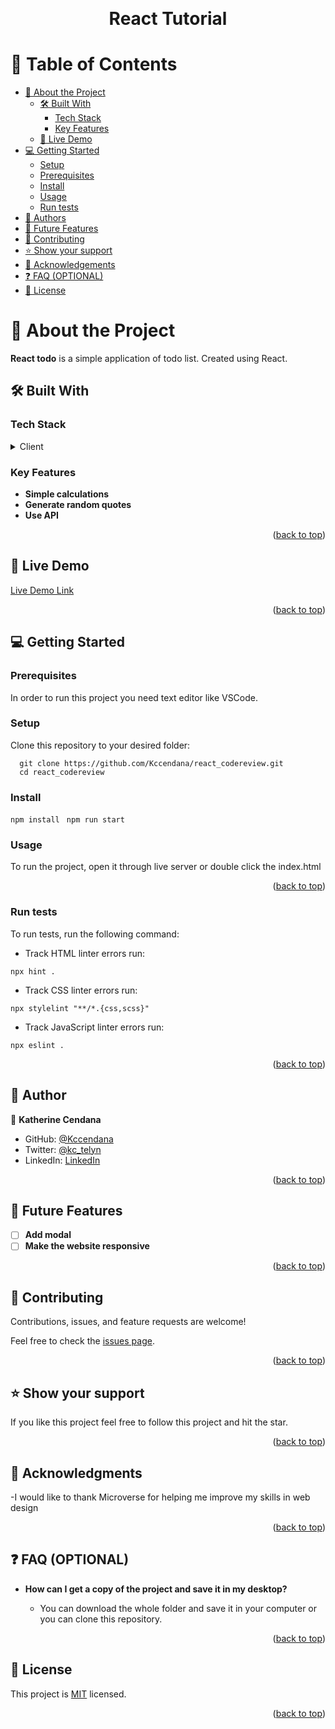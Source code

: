 <a name="readme-top"></a>

<div align="center">

  <br/>
  <h1><b>React Tutorial</b></h1>

</div>


# 📗 Table of Contents

- [📖 About the Project](#about-project)
  - [🛠 Built With](#built-with)
    - [Tech Stack](#tech-stack)
    - [Key Features](#key-features)
  - [🚀 Live Demo](#live-demo)
- [💻 Getting Started](#getting-started)
  - [Setup](#setup)
  - [Prerequisites](#prerequisites)
  - [Install](#install)
  - [Usage](#usage)
  - [Run tests](#run-tests)
- [👥 Authors](#authors)
- [🔭 Future Features](#future-features)
- [🤝 Contributing](#contributing)
- [⭐️ Show your support](#support)
- [🙏 Acknowledgements](#acknowledgements)
- [❓ FAQ (OPTIONAL)](#faq)
- [📝 License](#license)


# 📖 About the Project <a name="about-project"></a>


**React todo** is a simple application of todo list. Created using React.

## 🛠 Built With <a name="built-with"></a>

### Tech Stack <a name="tech-stack"></a>


<details>
  <summary>Client</summary>
  <ul>
    <li>React.js</li>
    <li>HTML</li>
    <li>CSS</li>
  </ul>
</details>

### Key Features <a name="key-features"></a>


- **Simple calculations**
- **Generate random quotes**
- **Use API**

<p align="right">(<a href="#readme-top">back to top</a>)</p>


## 🚀 Live Demo <a name="live-demo"></a>


 [Live Demo Link](https://kccendana.github.io/react_codereview/)

<p align="right">(<a href="#readme-top">back to top</a>)</p>


## 💻 Getting Started <a name="getting-started"></a>


### Prerequisites

In order to run this project you need text editor like VSCode.



### Setup

Clone this repository to your desired folder:


```
  git clone https://github.com/Kccendana/react_codereview.git
  cd react_codereview
```
### Install 

```npm install ```
```npm run start ``` 

### Usage

To run the project, open it through live server or double click the index.html



<p align="right">(<a href="#readme-top">back to top</a>)</p>

### Run tests

To run tests, run the following command:

- Track HTML linter errors run:
```
npx hint .
```
- Track CSS linter errors run:
```
npx stylelint "**/*.{css,scss}"
```
- Track JavaScript linter errors run:
```
npx eslint .
```

<p align="right">(<a href="#readme-top">back to top</a>)</p>


## 👥 Author <a name="authors"></a>

👤 **Katherine Cendana**

- GitHub: [@Kccendana](https://github.com/Kccendana)
- Twitter: [@kc_telyn](https://twitter.com/kc_telyn)
- LinkedIn: [LinkedIn](https://www.linkedin.com/in/katherinecendana/)


<p align="right">(<a href="#readme-top">back to top</a>)</p>


## 🔭 Future Features <a name="future-features"></a>


- [ ] **Add modal**
- [ ] **Make the website responsive**

<p align="right">(<a href="#readme-top">back to top</a>)</p>


## 🤝 Contributing <a name="contributing"></a>

Contributions, issues, and feature requests are welcome!

Feel free to check the [issues page](https://github.com/Kccendana/react_codereview/issues).

<p align="right">(<a href="#readme-top">back to top</a>)</p>


## ⭐️ Show your support <a name="support"></a>

If you like this project feel free to follow this project and hit the star.

<p align="right">(<a href="#readme-top">back to top</a>)</p>


## 🙏 Acknowledgments <a name="acknowledgements"></a>


-I would like to thank Microverse for helping me improve my skills in web design

<p align="right">(<a href="#readme-top">back to top</a>)</p>


## ❓ FAQ (OPTIONAL) <a name="faq"></a>


- **How can I get a copy of the project and save it in my desktop?**

  - You can download the whole folder and save it in your computer or you can clone this repository.



<p align="right">(<a href="#readme-top">back to top</a>)</p>

<!-- LICENSE -->

## 📝 License <a name="license"></a>

This project is [MIT](MIT.md) licensed.


<p align="right">(<a href="#readme-top">back to top</a>)</p>